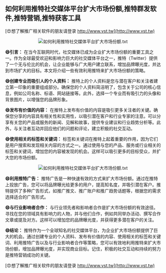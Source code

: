 ## **如何利用推特社交媒体平台扩大市场份额,推特群发软件,推特营销,推特获客工具**

[😍想了解推广相关软件的朋友请登录 http://www.vst.tw](http://www.vst.tw)

 <center><img src="https://vst.tw/MP4/tuiguang/png/5.png" alt="如何利用推特社交媒体平台扩大市场份额.txt"></center>

**😄引言：**
在当今互联网时代，社交媒体已成为企业扩大市场份额的重要工具之一。作为全球最受欢迎和影响力巨大的社交媒体平台之一，推特（Twitter）提供了一个无与伦比的机会，让企业能够与广大用户建立联系，增加品牌曝光度，并达到市场扩大的目标。本文将介绍一些有效利用推特来扩大市场份额的策略。

**😄创建专业而吸引人的个人资料：**
推特上的个人资料是您与潜在客户和关注者建立第一印象的重要组成部分。确保您的个人资料简洁明了，包含关于公司的核心信息，例如公司名称、标语、网站链接等。此外，选择一个专业而有吸引力的头像和背景图片，以增强您的品牌形象。

**😄发布有价值的内容：**
在推特上发布有价值的内容是吸引更多关注者的关键。确保您分享的内容具有相关性和实用性，以吸引潜在客户和行业专家的注意。可以分享有关您的产品或服务的新闻、见解和故事，提供专业建议和行业趋势分析等。此外，与关注者互动并回应他们的问题和评论，建立积极的社交互动。

**😄使用相关的标签和关键词：**
标签和关键词在推特上起着重要的作用，因为它们是用户搜索和发现相关内容的方式之一。通过使用与您的产品、服务或行业相关的标签和关键词，增加您的内容被发现的机会。这样可以吸引更多的目标受众，并扩大您的市场份额。

 <center><img src="https://vst.tw/MP4/tuiguang/png/8.png" alt="如何利用推特社交媒体平台扩大市场份额.txt"></center>

**😄利用推特广告：**
推特广告是一种快速有效的方式来扩大市场份额。通过在推特上投放广告，您可以将品牌曝光给更多的用户，提高知名度，并吸引潜在客户。推特提供了多种广告形式，如推广推文、推广账户和推广趋势话题等，根据您的需求选择适合的广告形式。

**😄与行业影响者合作：**
与行业领先者和影响者合作是扩大市场份额的有效途径。寻找在您的领域具有影响力的人物，并与他们合作，例如共同举办活动、撰写合作文章或提及对方。这样可以增加您的品牌曝光度，并获得更多潜在客户的关注。

**😄结论：**
推特作为一个全球知名的社交媒体平台，为企业扩大市场份额提供了巨大的机会。通过创建专业的个人资料、发布有价值的内容、使用相关的标签和关键词、利用推特广告以及与行业影响者合作等策略，您可以有效地利用推特来扩大市场份额，增加品牌曝光度，并实现商业目标。记住，积极的社交互动和持续的努力是推特营销成功的关键。

[😍想了解推广相关软件的朋友请登录 http://www.vst.tw](http://www.vst.tw)



